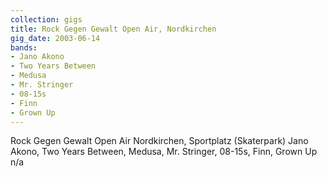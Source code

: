 ```yaml
---
collection: gigs
title: Rock Gegen Gewalt Open Air, Nordkirchen
gig_date: 2003-06-14
bands:
- Jano Akono
- Two Years Between
- Medusa
- Mr. Stringer
- 08-15s
- Finn
- Grown Up
---
```


Rock Gegen Gewalt	Open Air	Nordkirchen, Sportplatz (Skaterpark)	Jano Akono, Two Years Between, Medusa, Mr. Stringer, 08-15s, Finn, Grown Up	n/a

